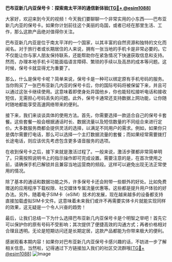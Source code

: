 **巴布亚新几内亚保号卡：探索南太平洋的通信新体验[[TG💪+ @esim1088](https://t.me/s/esim1088)]**

大家好，欢迎来到今天的视频！今天我们要聊聊一个非常实用的小东西——巴布亚新几内亚的保号卡。如果你计划前往这个美丽的岛国，或者已经在那里生活、工作，那么这款产品绝对值得你关注。

巴布亚新几内亚是位于南太平洋的一个国家，以其丰富的自然资源和独特的文化而闻名。对于旅行者或长期居住的人来说，拥有一张当地的手机卡是非常必要的。它不仅能让你与家人朋友保持联系，还能帮助你在紧急情况下快速获取信息和支持。然而，办理本地手机卡可能面临语言障碍、繁琐的手续以及高昂的成本等问题。这时候，保号卡就显得尤为重要了。

那么，什么是保号卡呢？简单来说，保号卡是一种可以绑定原有手机号码的服务。当你购买了一张巴布亚新几内亚的保号卡后，你的国际号码将被保留下来，并且可以通过这张卡继续使用。这意味着即使身处异国他乡，你也能轻松接听电话和接收短信，无需担心号码丢失的问题。此外，保号卡通常还支持数据上网功能，让你随时随地都能享受高速网络带来的便利。

接下来，我们来谈谈具体的使用方法。首先，你需要选择一款适合自己的保号卡套餐。这些套餐一般会根据通话时长、数据流量以及短信数量的不同组合来进行定价。大多数服务商都会提供灵活的选择，以满足不同用户的需求。例如，如果你只是偶尔需要打电话，那么可以选择一个主打数据流量的套餐；而如果经常需要拨打长途电话，则应该优先考虑包含更多语音服务的选项。

在收到保号卡之后，接下来就是激活过程了。一般来说，激活步骤都非常简单明了。只需按照说明书上的指示操作即可完成设置。需要注意的是，在首次使用之前，请确保手机已解锁并且兼容当地运营商的频段。这样可以避免出现无法正常使用的情况。

除了基本的通话和数据功能之外，许多保号卡还会附带一些额外的好处。比如免费赠送的应用程序下载权限、社交媒体专属流量优惠等。这些都是提升用户体验的好办法。另外，随着电子SIM卡（eSIM）技术的发展，现在越来越多的设备都支持直接加载虚拟SIM卡文件。这意味着未来我们或许不再需要实体卡片就能实现同样的效果，这无疑是一个令人兴奋的趋势！

最后，让我们总结一下为什么选择巴布亚新几内亚保号卡是个明智之举吧！首先它可以保护你的原有号码不受影响；其次提供了便捷高效的沟通方式；再者价格相对合理且透明。无论是短期访问还是长期定居，这款产品都能为你带来极大的便利。

感谢观看本期内容！如果你对巴布亚新几内亚保号卡感兴趣的话，不妨进一步了解相关信息。当然啦，记得通过下方链接加入我们的社区交流群哦[[TG💪+ @esim1088](https://t.me/s/esim1088)] ![Image](https://i.postimg.cc/4NQfJmqS/Snipaste-2025-05-13-00-14-12.png)